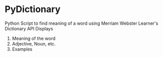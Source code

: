 # PyDictionary
Python Script to find meaning of a word using Merriam Webster Learner's Dictionary API
Displays
1. Meaning of the word
2. Adjective, Noun, etc.
3. Examples
